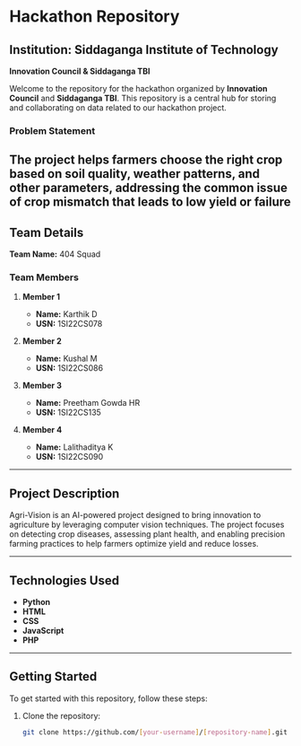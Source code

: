 # Hackathon Repository

## Institution: Siddaganga Institute of Technology  
**Innovation Council & Siddaganga TBI**

Welcome to the repository for the hackathon organized by **Innovation Council** and **Siddaganga TBI**. This repository is a central hub for storing and collaborating on data related to our hackathon project.

### Problem Statement

 The project helps farmers choose the right crop based on soil quality, weather patterns, and other 
parameters, addressing the common issue of crop mismatch that leads to low yield or failure
---

## Team Details

**Team Name:** 404 Squad

### Team Members

1. **Member 1**  
   - **Name:** Karthik D  
   - **USN:** 1SI22CS078

2. **Member 2**  
   - **Name:** Kushal M  
   - **USN:** 1SI22CS086

3. **Member 3**  
   - **Name:** Preetham Gowda HR  
   - **USN:** 1SI22CS135

4. **Member 4**  
   - **Name:** Lalithaditya K 
   - **USN:** 1SI22CS090

---

## Project Description

Agri-Vision is an AI-powered project designed to bring innovation to agriculture by leveraging computer vision techniques. The project focuses on detecting crop diseases, assessing plant health, and enabling precision farming practices to help farmers optimize yield and reduce losses.

---

## Technologies Used

- **Python**
- **HTML**
- **CSS**
- **JavaScript**
- **PHP**


---

## Getting Started

To get started with this repository, follow these steps:

1. Clone the repository:

   ```bash
   git clone https://github.com/[your-username]/[repository-name].git
